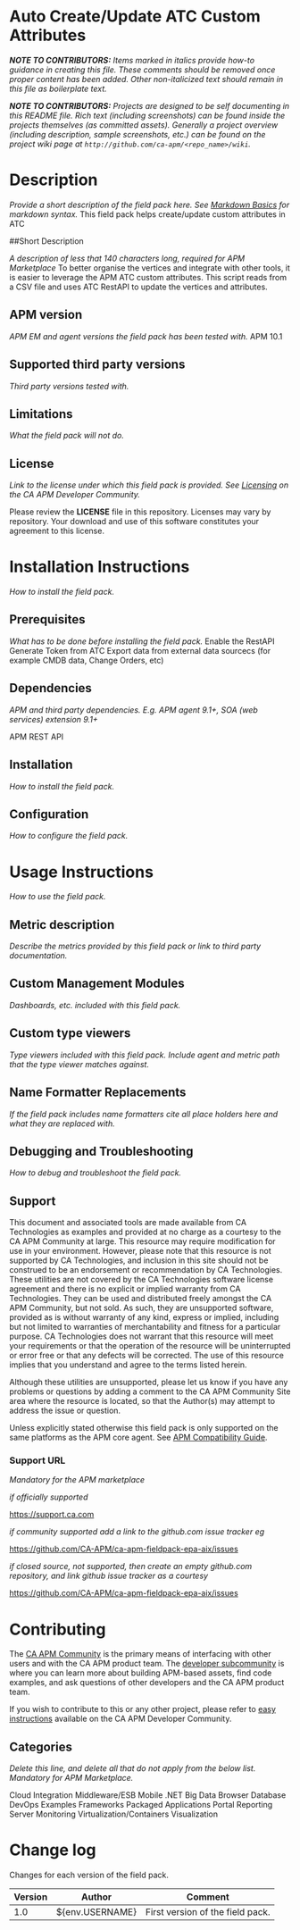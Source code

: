 # Auto Create/Update ATC Custom Attributes
*__NOTE TO CONTRIBUTORS:__ Items marked in italics provide how-to guidance in creating this file.  These comments should be removed once proper content has been added.  Other non-italicized text should remain in this file as boilerplate text.*


*__NOTE TO CONTRIBUTORS:__ Projects are designed to be self documenting in this README file.  Rich text (including screenshots) can be  found inside the projects themselves (as committed assets).  Generally a project overview (including description, sample screenshots, etc.) can be found on the project wiki page at `http://github.com/ca-apm/<repo_name>/wiki`.* 

# Description
*Provide a short description of the field pack here. See [Markdown Basics](https://help.github.com/articles/markdown-basics/) for markdown syntax.*
This field pack helps create/update custom attributes in ATC

##Short Description

*A description of less that 140 characters long, required for APM Marketplace*
To better organise the vertices and integrate with other tools, it is easier to leverage the APM ATC custom attributes.
This script reads from a CSV file and uses ATC RestAPI to update the vertices and attributes.

## APM version
*APM EM and agent versions the field pack has been tested with.*
APM 10.1
## Supported third party versions
*Third party versions tested with.*

## Limitations
*What the field pack will not do.*

## License
*Link to the license under which this field pack is provided. See [Licensing](https://communities.ca.com/docs/DOC-231150910#license) on the CA APM Developer Community.*

Please review the 
**LICENSE**
file in this repository.  Licenses may vary by repository.  Your download and use of this software constitutes your agreement to this license.

# Installation Instructions
*How to install the field pack.*

## Prerequisites
*What has to be done before installing the field pack.*
Enable the RestAPI
Generate Token from ATC
Export data from external data sourcecs (for example CMDB data, Change Orders, etc)
## Dependencies 
*APM and third party dependencies. E.g. APM agent 9.1+, SOA (web services) extension 9.1+*

APM REST API

## Installation
*How to install the field pack.*

## Configuration
*How to configure the field pack.*


# Usage Instructions
*How to use the field pack.*

## Metric description
*Describe the metrics provided by this field pack or link to third party documentation.*

## Custom Management Modules
*Dashboards, etc. included with this field pack.*

## Custom type viewers
*Type viewers included with this field pack. Include agent and metric path that the type viewer matches against.*

## Name Formatter Replacements
*If the field pack includes name formatters cite all place holders here and what they are replaced with.*

## Debugging and Troubleshooting
*How to debug and troubleshoot the field pack.*


## Support
This document and associated tools are made available from CA Technologies as examples and provided at no charge as a courtesy to the CA APM Community at large. This resource may require modification for use in your environment. However, please note that this resource is not supported by CA Technologies, and inclusion in this site should not be construed to be an endorsement or recommendation by CA Technologies. These utilities are not covered by the CA Technologies software license agreement and there is no explicit or implied warranty from CA Technologies. They can be used and distributed freely amongst the CA APM Community, but not sold. As such, they are unsupported software, provided as is without warranty of any kind, express or implied, including but not limited to warranties of merchantability and fitness for a particular purpose. CA Technologies does not warrant that this resource will meet your requirements or that the operation of the resource will be uninterrupted or error free or that any defects will be corrected. The use of this resource implies that you understand and agree to the terms listed herein.

Although these utilities are unsupported, please let us know if you have any problems or questions by adding a comment to the CA APM Community Site area where the resource is located, so that the Author(s) may attempt to address the issue or question.

Unless explicitly stated otherwise this field pack is only supported on the same platforms as the APM core agent. See [APM Compatibility Guide](http://www.ca.com/us/support/ca-support-online/product-content/status/compatibility-matrix/application-performance-management-compatibility-guide.aspx).

### Support URL
*Mandatory for the APM marketplace*

*if officially supported*

https://support.ca.com

*if community supported add a link to the github.com issue tracker eg*

https://github.com/CA-APM/ca-apm-fieldpack-epa-aix/issues

*if closed source, not supported, then create an empty github.com repository, and link github issue tracker as a courtesy*

https://github.com/CA-APM/ca-apm-fieldpack-epa-aix/issues

# Contributing
The [CA APM Community](https://communities.ca.com/community/ca-apm) is the primary means of interfacing with other users and with the CA APM product team.  The [developer subcommunity](https://communities.ca.com/community/ca-apm/ca-developer-apm) is where you can learn more about building APM-based assets, find code examples, and ask questions of other developers and the CA APM product team.

If you wish to contribute to this or any other project, please refer to [easy instructions](https://communities.ca.com/docs/DOC-231150910) available on the CA APM Developer Community.

## Categories

*Delete this line, and delete all that do not apply from the below list.  Mandatory for APM Marketplace.*

Cloud Integration Middleware/ESB Mobile .NET Big Data Browser Database DevOps Examples Frameworks Packaged Applications Portal Reporting Server Monitoring Virtualization/Containers Visualization


# Change log
Changes for each version of the field pack.

Version | Author | Comment
--------|--------|--------
1.0 | ${env.USERNAME} | First version of the field pack.
